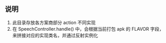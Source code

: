 ## 说明
1. 此目录存放各方案商部分 action 不同实现
2. 在 SpeechController.handle() 中，会根据当前打包 apk 的 FLAVOR 字段，来拼接对应的实现类名，并通过反射实例化